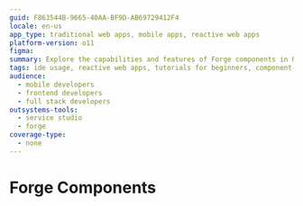 ```yaml
---
guid: F863544B-9665-40AA-BF9D-AB69729412F4
locale: en-us
app_type: traditional web apps, mobile apps, reactive web apps
platform-version: o11
figma:
summary: Explore the capabilities and features of Forge components in OutSystems 11 (O11) for enhanced application development.
tags: ide usage, reactive web apps, tutorials for beginners, component-based development
audience:
  - mobile developers
  - frontend developers
  - full stack developers
outsystems-tools:
  - service studio
  - forge
coverage-type:
  - none
---
```


# Forge Components
